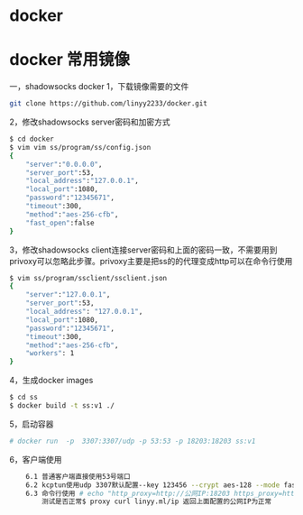 # docker
docker 常用镜像
=============

一，shadowsocks docker
1，下载镜像需要的文件
```bash
git clone https://github.com/linyy2233/docker.git
```
2，修改shadowsocks server密码和加密方式
```bash
$ cd docker
$ vim vim ss/program/ss/config.json
{
    "server":"0.0.0.0",
    "server_port":53,
    "local_address":"127.0.0.1",
    "local_port":1080,
    "password":"12345671",
    "timeout":300,
    "method":"aes-256-cfb",
    "fast_open":false
}
```

3，修改shadowsocks client连接server密码和上面的密码一致，不需要用到privoxy可以忽略此步骤。privoxy主要是把ss的的代理变成http可以在命令行使用
```bash
$ vim ss/program/ssclient/ssclient.json
{
    "server":"127.0.0.1",
    "server_port":53,
    "local_address": "127.0.0.1",
    "local_port":1080,
    "password":"12345671",
    "timeout":300,
    "method":"aes-256-cfb",
    "workers": 1
}
```

4，生成docker images
```bash
$ cd ss
$ docker build -t ss:v1 ./
```

5，启动容器
```bash
# docker run  -p  3307:3307/udp -p 53:53 -p 18203:18203 ss:v1
```

6，客户端使用
```bash
	6.1 普通客户端直接使用53号端口
	6.2 kcptun使用udp 3307默认配置--key 123456 --crypt aes-128 --mode fast2，修改ss/supervisor.d/kcptun.ini
	6.3 命令行使用 # echo "http_proxy=http://公网IP:18203 https_proxy=http://公网IP:18203 $*" > /usr/local/bin/proxy ;chmod +x /usr/local/bin/proxy
		测试是否正常$ proxy curl linyy.ml/ip 返回上面配置的公网IP为正常
```
